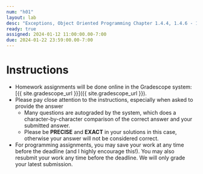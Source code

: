 ```yaml
---
num: "h01"
layout: lab
desc: "Exceptions, Object Oriented Programming Chapter 1.4.4, 1.4.6 - 1.4.6.1"
ready: true
assigned: 2024-01-12 11:00:00.00-7:00
due: 2024-01-22 23:59:00.00-7:00
---
```


# Instructions

* Homework assignments will be done online in the Gradescope system: [{{ site.gradescope_url }}]({{ site.gradescope_url }}).
* Please pay close attention to the instructions, especially when asked to provide the answer
	* Many questions are autograded by the system, which does a character-by-character comparison of the correct answer and your submitted answer.
	* Please be **PRECISE** and **EXACT** in your solutions in this case, otherwise your answer will not be considered correct.
* For programming assignments, you may save your work at any time before the deadline (and I highly encourage this!). You may also resubmit your work any time before the deadline. We will only grade your latest submission.


